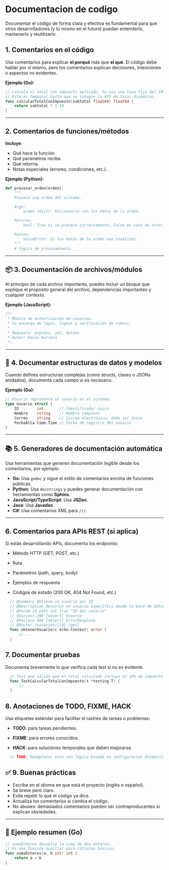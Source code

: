 # Documentacion de codigo

Documentar el código de forma clara y efectiva es fundamental para que otros desarrolladores (y tú mismo en el futuro) puedan entenderlo, mantenerlo y reutilizarlo.

## 1. Comentarios en el código

Usa comentarios para explicar **el porqué** más que **el qué**. El código debe hablar por sí mismo, pero los comentarios explican decisiones, intenciones o aspectos no evidentes.

**Ejemplo (Go):**

```go
// Calcula el total con impuesto aplicado. Se usa una tasa fija del 19%.
// Esto es temporal hasta que se integre la API de tasas dinámicas.
func calcularTotalConImpuesto(subtotal float64) float64 {
    return subtotal * 1.19
}
```

---

## 2. Comentarios de funciones/métodos

**Incluye**:

- Qué hace la función.
- Qué parámetros recibe.
- Qué retorna.
- Notas especiales (errores, condiciones, etc.).

**Ejemplo (Python):**

```python
def procesar_orden(orden):
    """
    Procesa una orden del sistema.

    Args:
        orden (dict): Diccionario con los datos de la orden.

    Returns:
        bool: True si se procesó correctamente, False en caso de error.

    Raises:
        ValueError: Si los datos de la orden son inválidos.
    """
    # lógica de procesamiento...
```

---

## 📦 3. Documentación de archivos/módulos

Al principio de cada archivo importante, puedes incluir un bloque que explique el propósito general del archivo, dependencias importantes y cualquier contexto.

**Ejemplo (JavaScript):**

```js
/**
 * Módulo de autenticación de usuarios.
 * Se encarga de login, logout y verificación de tokens.
 *
 * Requiere: express, jwt, dotenv
 * Autor: Kevin Herrera
 */
```

---

## 🧩 4. Documentar estructuras de datos y modelos

Cuando defines estructuras complejas (como structs, clases o JSONs anidados), documenta cada campo si es necesario.

**Ejemplo (Go):**

```go
// Usuario representa un usuario en el sistema.
type Usuario struct {
    ID        int       // Identificador único
    Nombre    string    // Nombre completo
    Correo    string    // Correo electrónico, debe ser único
    FechaAlta time.Time // Fecha de registro del usuario
}
```

---

## 📚 5. Generadores de documentación automática

Usa herramientas que generen documentación legible desde los comentarios, por ejemplo:

- **Go**: Usa `godoc` y sigue el estilo de comentarios encima de funciones públicas.
- **Python**: Usa `docstrings` y puedes generar documentación con herramientas como **Sphinx**.
- **JavaScript/TypeScript**: Usa **JSDoc**.
- **Java**: Usa **Javadoc**.
- **C#**: Usa comentarios XML para `///`.

---

## 6. Comentarios para APIs REST (si aplica)

Si estás desarrollando APIs, documenta los endpoints:

- Método HTTP (GET, POST, etc.)

- Ruta

- Parámetros (path, query, body)

- Ejemplos de respuesta

- Códigos de estado (200 OK, 404 Not Found, etc.)

```go
  // @Summary Obtiene un usuario por ID
  // @Description Devuelve un usuario específico desde la base de datos.
  // @Param id path int true "ID del usuario"
  // @Success 200 {object} Usuario
  // @Failure 404 {object} ErrorResponse
  // @Router /usuarios/{id} [get]
  func obtenerUsuario(c echo.Context) error {
      // ...
  }
```

## 7. Documentar pruebas

Documenta brevemente lo que verifica cada test si no es evidente.

```go
  // Test que valida que el total calculado incluya el 19% de impuesto correctamente.
  func TestCalcularTotalConImpuesto(t *testing.T) {
      // ...
  }
```

## 8. Anotaciones de TODO, FIXME, HACK

Usa etiquetas estándar para facilitar el rastreo de tareas o problemas:

- **TODO**: para tareas pendientes.

- **FIXME**: para errores conocidos.

- **HACK**: para soluciones temporales que deben mejorarse.

```go
  // TODO: Reemplazar esto con lógica basada en configuración dinámica.
```

## ✅ 9. Buenas prácticas

- Escribe en el idioma en que está el proyecto (inglés o español).
- Sé breve pero claro.
- Evita repetir lo que el código ya dice.
- Actualiza los comentarios si cambia el código.
- No abuses: demasiados comentarios pueden ser contraproducentes si explican obviedades.

---

## 🧠 Ejemplo resumen (Go)

```go
// sumaEnteros devuelve la suma de dos enteros.
// Es una función auxiliar para cálculos básicos.
func sumaEnteros(a, b int) int {
    return a + b
}
```
